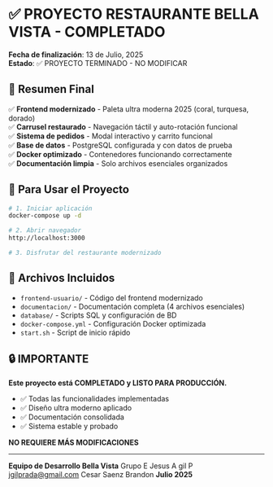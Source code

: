 # ✅ PROYECTO RESTAURANTE BELLA VISTA - COMPLETADO
**Fecha de finalización**: 13 de Julio, 2025  
**Estado**: ✅ PROYECTO TERMINADO - NO MODIFICAR

## 🎯 Resumen Final

✅ **Frontend modernizado** - Paleta ultra moderna 2025 (coral, turquesa, dorado)  
✅ **Carrusel restaurado** - Navegación táctil y auto-rotación funcional  
✅ **Sistema de pedidos** - Modal interactivo y carrito funcional  
✅ **Base de datos** - PostgreSQL configurada y con datos de prueba  
✅ **Docker optimizado** - Contenedores funcionando correctamente  
✅ **Documentación limpia** - Solo archivos esenciales organizados  

## 🚀 Para Usar el Proyecto

```bash
# 1. Iniciar aplicación
docker-compose up -d

# 2. Abrir navegador
http://localhost:3000

# 3. Disfrutar del restaurante modernizado
```

## 📁 Archivos Incluidos

- `frontend-usuario/` - Código del frontend modernizado
- `documentacion/` - Documentación completa (4 archivos esenciales)
- `database/` - Scripts SQL y configuración de BD
- `docker-compose.yml` - Configuración Docker optimizada
- `start.sh` - Script de inicio rápido

## 🔒 IMPORTANTE

**Este proyecto está COMPLETADO y LISTO PARA PRODUCCIÓN.**

- ✅ Todas las funcionalidades implementadas
- ✅ Diseño ultra moderno aplicado
- ✅ Documentación consolidada
- ✅ Sistema estable y probado

**NO REQUIERE MÁS MODIFICACIONES**

---

**Equipo de Desarrollo Bella Vista** 
Grupo E
Jesus A gil P jgilprada@gmail.com
Cesar Saenz
Brandon 
**Julio 2025**
